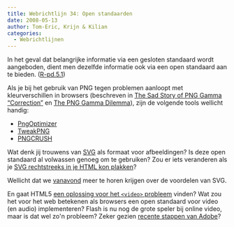 ```yaml
---
title: Webrichtlijn 34: Open standaarden
date: 2008-05-13
author: Tom-Eric, Krijn & Kilian
categories: 
  - Webrichtlijnen
---
```

In het geval dat belangrijke informatie via een gesloten standaard wordt aangeboden, dient men dezelfde informatie ook via een open standaard aan te bieden. ([R-pd.5.1](http://www.webrichtlijnen.nl/handleiding/ontwikkeling/productie/open-standaarden/#r-pd-5-1))

Als je bij het gebruik van PNG tegen problemen aanloopt met kleurverschillen in browsers (beschreven in [The Sad Story of PNG Gamma “Correction”](http://hsivonen.iki.fi/png-gamma/) en [The PNG Gamma Dilemma](http://morris-photographics.com/photoshop/articles/png-gamma.html)), zijn de volgende tools wellicht handig:

* [PngOptimizer](http://psydk.org/PngOptimizer.php)
* [TweakPNG](http://entropymine.com/jason/tweakpng/)
* [PNGCRUSH](http://pmt.sourceforge.net/pngcrush/)

Wat denk jij trouwens van [SVG](http://www.w3.org/Graphics/SVG/) als formaat voor afbeeldingen? Is deze open standaard al volwassen genoeg om te gebruiken? Zou er iets veranderen als je [SVG rechtstreeks in je HTML kon plakken](http://intertwingly.net/blog/2008/04/11/SVG-and-MathML-Annexes-to-HTML5)?

Wellicht dat we [vanavond](/blog/2008/05/herinnering-bijeenkomst-13-mei) meer te horen krijgen over de voordelen van SVG.

En gaat HTML5 [een oplossing voor het `<video>` probleem](http://www.w3.org/QA/2007/12/when_will_html_5_support_soone.html) vinden? Wat zou het voor het web betekenen als browsers een open standaard voor video (en audio) implementeren? Flash is nu nog de grote speler bij online video, maar is dat wel zo'n probleem? Zeker gezien [recente stappen van Adobe](http://www.adobe.com/openscreenproject/)?
